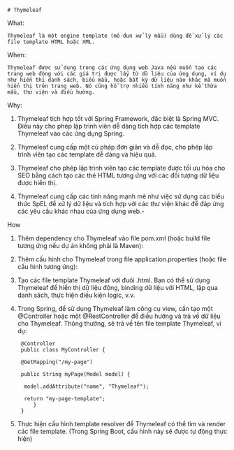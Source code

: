     # Thymeleaf
What:  

    Thymeleaf là một engine template (mô-đun xử lý mẫu) dùng để xử lý các file template HTML hoặc XML.

When:

    Thymeleaf được sử dụng trong các ứng dụng web Java nếu muốn tạo các trang web động với các giá trị được lấy từ dữ liệu của ứng dụng, ví dụ như hiển thị danh sách, biểu mẫu, hoặc bất kỳ dữ liệu nào khác mà muốn hiển thị trên trang web. Nó cũng hỗ trợ nhiều tính năng như kế thừa mẫu, thư viện và điều hướng.

  Why:

1. Thymeleaf tích hợp tốt với Spring Framework, đặc biệt là Spring MVC. Điều này cho phép lập trình viên dễ dàng tích hợp các template Thymeleaf vào các ứng dụng Spring.

2. Thymeleaf cung cấp một cú pháp đơn giản và dễ đọc, cho phép lập trình viên tạo các template dễ dàng và hiệu quả.

3. Thymeleaf cho phép lập trình viên tạo các template được tối ưu hóa cho SEO bằng cách tạo các thẻ HTML tương ứng với các đối tượng dữ liệu được hiển thị.

4. Thymeleaf cung cấp các tính năng mạnh mẽ như việc sử dụng các biểu thức SpEL để xử lý dữ liệu và tích hợp với các thư viện khác để đáp ứng các yêu cầu khác nhau của ứng dụng web.-

How

1. Thêm dependency cho Thymeleaf vào file pom.xml (hoặc build file tương ứng nếu dự án không phải là Maven):

2. Thêm cấu hình cho Thymeleaf trong file application.properties (hoặc file cấu hình tương ứng):

3. Tạo các file template Thymeleaf với đuôi .html. Bạn có thể sử dụng Thymeleaf để hiển thị dữ liệu động, binding dữ liệu với HTML, lặp qua danh sách, thực hiện điều kiện logic, v.v.

4. Trong Spring, để sử dụng Thymeleaf làm công cụ view,  cần tạo một @Controller hoặc một @RestController để điều hướng và trả về dữ liệu cho Thymeleaf. Thông thường,  sẽ trả về tên file template Thymeleaf, ví dụ:
        
        @Controller
        public class MyController {

        @GetMapping("/my-page")
   
        public String myPage(Model model) {
   
         model.addAttribute("name", "Thymeleaf");
   
         return "my-page-template";
            }
        }
   
5. Thực hiện cấu hình template resolver để Thymeleaf có thể tìm và render các file template. (Trong Spring Boot, cấu hình này sẽ được tự động thực hiện)